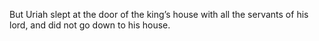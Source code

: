 But Uriah slept at the door of the king’s house with all the servants of his lord, and did not go down to his house.
